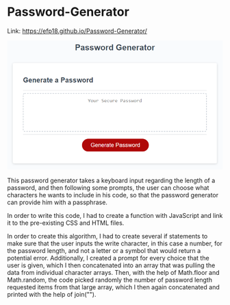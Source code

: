 # Password-Generator

Link: https://efp18.github.io/Password-Generator/

![Screenshot](./Assets/03-javascript-homework-demo.png)

This password generator takes a keyboard input regarding the length of a password, and then following some prompts, the user can choose what characters he wants to include in his code, so that the password generator can provide him with a passphrase. 

In order to write this code, I had to create a function with JavaScript and link it to the pre-existing CSS and HTML files. 

In order to create this algorithm, I had to create several if statements to make sure that the user inputs the write character, in this case a number, for the password length, and not a letter or a symbol that would return a potential error. 
Additionally, I created a prompt for every choice that the user is given, which I then concatenated into an array that was pulling the data from individual character arrays. Then, with the help of Math.floor and Math.random, the code picked randomly the number of password length requested items from that large array, which I then again concatenated and printed with the help of join("").
